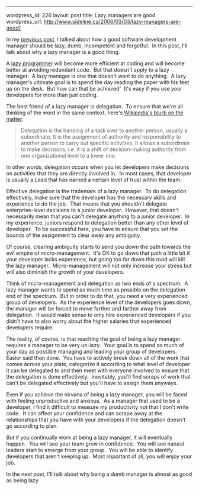 --- 
wordpress_id: 226
layout: post
title: Lazy managers are good
wordpress_url: http://www.sideline.ca/2006/03/03/lazy-managers-are-good/

<p>In my <a href="http://my.aream.ca/blogs/mike/archive/2006/03/01/15205.aspx">previous post</a>, I talked about how a good software development manager should be lazy, dumb, incompetent and forgetful.  In this post, I'll talk about why a lazy manager is a good thing.</p>
<p>A <a href="http://blog.outer-court.com/archive/2005-08-24-n14.html">lazy programmer</a> will become more efficient at coding and will become better at avoiding redundant code.  But that doesn't apply to a lazy manager.  A lazy manager is one that doesn't want to do anything.  A lazy manager's ultimate goal is to spend the day reading the paper with his feet up on the desk.  But how can that be achieved'  It's easy if you use your developers for more than just coding.</p>
<p>The best friend of a lazy manager is delegation.  To ensure that we're all thinking of the word in the same context, here's <a href="http://en.wikipedia.org/wiki/Delegation">Wikipedia's blurb on the matter</a>: </p>
<blockquote>
<p>Delegation is the handing of a task over to another person, usually a subordinate. It is the assignment of authority and responsibility to another person to carry out specific activities. It allows a subordinate to make decisions, i.e. it is a shift of decision-making authority from one organizational level to a lower one.</p></blockquote>
<p>In other words, delegation occurs when you let developers make decisions on activities that they are directly involved in.  In most cases, that developer is usually a Lead that has earned a certain level of trust within the team.</p>
<p>Effective delegation is the trademark of a lazy manager.  To do delegation effectively, make sure that the developer has the necessary skills and experience to do the job.  That means that you shouldn't delegate enterprise-level decisions to a junior developer.  However, that doesn't necessarily mean that you can't delegate anything to a junior developer.  In my experience, juniors respond to delegation better than any other level of developer.  To be successful here, you have to ensure that you set the bounds of the assignment to clear away any ambiguity.</p>
<p>Of course, clearing ambiguity starts to send you down the path towards the evil empire of micro-management.  It's OK to go down that path a little bit if your developer lacks experience, but going too far down this road will kill the lazy manager.  Micro-management will not only increase your stress but will also diminish the growth of your developers.  </p>
<p>Think of micro-management and delegation as two ends of a spectrum.  A lazy manager wants to spend as much time as possible on the delegation end of the spectrum.  But in order to do that, you need a very experienced group of developers.  As the experience level of the developers goes down, the manager will be forced to move farther and farther away from delegation.  It would make sense to only hire experienced developers if you didn't have to also worry about the higher salaries that experienced developers require.</p>
<p>The reality, of course, is that reaching the goal of being a lazy manager requires a manager to be very un-lazy.  Your goal is to spend as much of your day as possible managing and leading your group of developers.  Easier said than done.  You have to actively break down all of the work that comes across your plate, categorize it according to what level of developer it can be delegated to and then meet with everyone involved to ensure that the delegation is done effectively.  Inevitably, you'll find scraps of work that can't be delegated effectively but you'll have to assign them anyways.</p>
<p>Even if you achieve the nirvana of being a lazy manager, you will be faced with feeling unproductive and anxious.  As a manager that used to be a developer, I find it difficult to measure my productivity not that I don't write code.  It can affect your confidence and can scrape away at the relationships that you have with your developers if the delegation doesn't go according to plan.</p>
<p>But if you continually work at being a lazy manager, it will eventually happen.  You will see your team grow in confidence.  You will see natural leaders start to emerge from your group.  You will be able to identify developers that aren't keeping up.  Most important of all, you will enjoy your job.</p>
<p>In the next post, I'll talk about why being a dumb manager is almost as good as being lazy.</p>
